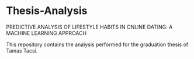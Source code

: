 # Thesis-Analysis
PREDICTIVE ANALYSIS OF LIFESTYLE HABITS IN ONLINE DATING: A MACHINE LEARNING APPROACH 

This repository contains the analysis performed for the graduation thesis of Tamas Tacsi.

